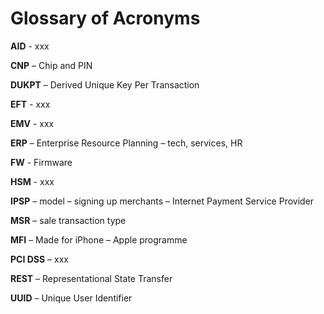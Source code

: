 # Glossary of Acronyms

**AID** - xxx

**CNP** – Chip and PIN

**DUKPT** – Derived Unique Key Per Transaction

**EFT** - xxx**EMV** - xxx

**ERP** – Enterprise Resource Planning – tech, services, HR**FW** - Firmware

**HSM** - xxx

**IPSP** – model – signing up merchants – Internet Payment Service Provider

**MSR** – sale transaction type

**MFI** – Made for iPhone – Apple programme 
**PCI DSS** – xxx

**REST** – Representational State Transfer **UUID** – Unique User Identifier